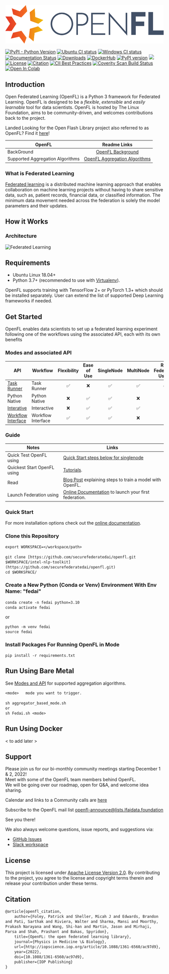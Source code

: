 <div align="center">
  <img src="https://github.com/securefederatedai/artwork/blob/main/PNG/OpenFL%20Logo%20-%20color.png?raw=true">
</div>

[![PyPI - Python Version](https://img.shields.io/badge/python-3.7%20%7C%203.8%20%7C%203.9%20%7C%203.10-blue)](https://pypi.org/project/openfl/)
[![Ubuntu CI status](https://github.com/intel/openfl/actions/workflows/ubuntu.yml/badge.svg)](https://github.com/intel/openfl/actions/workflows/ubuntu.yml)
[![Windows CI status](https://github.com/intel/openfl/actions/workflows/windows.yml/badge.svg)](https://github.com/intel/openfl/actions/workflows/windows.yml)
[![Documentation Status](https://readthedocs.org/projects/openfl/badge/?version=latest)](https://openfl.readthedocs.io/en/latest/?badge=latest)
[![Downloads](https://pepy.tech/badge/openfl)](https://pepy.tech/project/openfl)
[![DockerHub](https://img.shields.io/docker/pulls/intel/openfl.svg)](https://hub.docker.com/r/intel/openfl)
[![PyPI version](https://img.shields.io/pypi/v/openfl)](https://pypi.org/project/openfl/)
[<img src="https://img.shields.io/badge/slack-@openfl-blue.svg?logo=slack">](https://join.slack.com/t/openfl/shared_invite/zt-ovzbohvn-T5fApk05~YS_iZhjJ5yaTw) 
[![License](https://img.shields.io/badge/License-Apache%202.0-brightgreen.svg)](https://opensource.org/licenses/Apache-2.0)
[![Citation](https://img.shields.io/badge/cite-citation-brightgreen)](https://arxiv.org/abs/2105.06413)
[![CII Best Practices](https://bestpractices.coreinfrastructure.org/projects/6599/badge)](https://bestpractices.coreinfrastructure.org/projects/6599)
<a href="https://scan.coverity.com/projects/securefederatedai-openfl">
  <img alt="Coverity Scan Build Status"
       src="https://scan.coverity.com/projects/29040/badge.svg"/>
</a>
[![Open In Colab](https://colab.research.google.com/assets/colab-badge.svg)](https://colab.research.google.com/github/intel/openfl/blob/develop/openfl-tutorials/interactive_api/numpy_linear_regression/workspace/SingleNotebook.ipynb)

## Introduction

Open Federated Learning (OpenFL) is a Python 3 framework for Federated Learning. OpenFL is designed to be a _flexible_, _extensible_ and _easily learnable_ tool for data scientists. OpenFL is hosted by The Linux Foundation, aims to be community-driven, and welcomes contributions back to the project.

Landed Looking for the Open Flash Library project also referred to as OpenFL? Find it [here](https://github.com/openfl/openfl)!

| OpenFL | Readme Links | 
| -------------- | :--------------------: | 
| BackGround | [OpenFL Background](BACKGROUND.md) |
| Supported Aggregation Algorithms |[OpenFL Aggregation Algorithms](AGGREGATION-ALGOS.md) |

### What is Federated Learning
[Federated learning](https://en.wikipedia.org/wiki/Federated_learning) is a distributed machine learning approach that enables collaboration on machine learning projects without having to share sensitive data, such as, patient records, financial data, or classified information. The minimum data movement needed across the federation is solely the model parameters and their updates.

## How it Works

### Architecture
![Federated Learning](https://raw.githubusercontent.com/intel/openfl/develop/docs/images/diagram_fl_new.png)

## Requirements
- Ubuntu Linux 18.04+
- Python 3.7+ (recommended to use with [Virtualenv](https://virtualenv.pypa.io/en/latest/)).

OpenFL supports training with TensorFlow 2+ or PyTorch 1.3+ which should be installed separately. User can extend the list of supported Deep Learning frameworks if needed.

## Get Started
OpenFL enables data scientists to set up a federated learning experiment following one of the workflows using the associated API, each with its own benefits

### Modes and associated API

| API | Workflow | Flexibility | Ease of Use | SingleNode |  MultiNode | Real Federation Usage | 1.x support | 2.x support |
| -------------- | ----- | :--------------------: | :-----------------------: | :----------------------------: | :----------: | :----------: | :----------: | :----------: |
| [ Task Runner](https://openfl.readthedocs.io/en/latest/running_the_federation.html#aggregator-based-workflow "Define an experiment and distribute it manually. All participants can verify model code and FL plan prior to execution. The federation is terminated when the experiment is finished") | Task Runner | ✅ | ❌ | ✅ | ✅ | ✅ |  ✅ | ❌ |
| Python Native | Python Native | ❌ | ✅ | ✅ | ❌ | ❌ |  ✅ | ❌ |
| [Interative](https://openfl.readthedocs.io/en/latest/running_the_federation.html#director-based-workflow "Setup long-lived components to run many experiments in series. Recommended for FL research when many changes to model, dataloader, or hyperparameters are expected") | Interactive | ❌ | ✅ | ✅ | ✅ | ❌ |  ✅ | ✅ |
| [Workflow Interface](https://openfl.readthedocs.io/en/latest/workflow_interface.html "Create complex experiments that extend beyond traditional horizontal federated learning. See the experimental tutorials to learn how to coordinate aggregator validation after collaborator model training, perform global differentially private federated learning, measure the amount of private information embedded in a model after collaborator training with privacy meter, or add a watermark to a federated model")  | Workflow Interface | ✅ | ✅ | ✅ | ❌ | ❌ |  ✅ | ✅ |

### Guide

| Notes | Links | 
| -------------- | ----- |
Quick Test OpenFL using     | [Quick Start steps below for singlenode](#quick-start) |
Quickest Start OpenFL using | [Tutorials](https://github.com/intel/openfl/tree/develop/openfl-tutorials). |
Read                        | [Blog Post](https://towardsdatascience.com/go-federated-with-openfl-8bc145a5ead1) explaining steps to train a model with OpenFL. |
Launch Federation using     | [Online Documentation](https://openfl.readthedocs.io/en/latest/index.html) to launch your first federation. |

### Quick Start

For more installation options check out the [online documentation](https://openfl.readthedocs.io/en/latest/install.html).

### Clone this Repository
```
export WORKSPACE=</workspace/path>

git clone [https://github.com/securefederatedai/openfl.git $WORKSPACE/intel-nlp-toolkit](https://github.com/securefederatedai/openfl.git)
cd $WORKSPACE/
```

### Create a New Python  (Conda or Venv) Environment With Env Name: "fedai"
```shell
conda create -n fedai python=3.10
conda activate fedai
```
or
```shell
python -m venv fedai
source fedai
```

### Install Packages For Running OpenFL in <Aggregator> Mode 
```shell
pip install -r requirements.txt
```

## Run Using Bare Metal 
See [Modes and API](#modes-and-associated-api) for supported aggregation algorithms.
```shell
<mode>   mode you want to trigger.

sh aggregator_based_mode.sh
or
sh Fedai.sh <mode>
```
## Run Using Docker
< to add later > 


## Support
Please join us for our bi-monthly community meetings starting December 1 & 2, 2022! <br>
Meet with some of the OpenFL team members behind OpenFL. <br>
We will be going over our roadmap, open for Q&A, and welcome idea sharing. <br>

Calendar and links to a Community calls are [here](https://wiki.lfaidata.foundation/pages/viewpage.action?pageId=70648254)

Subscribe to the OpenFL mail list openfl-announce@lists.lfaidata.foundation


See you there!

We also always welcome questions, issue reports, and suggestions via:

* [GitHub Issues](https://github.com/intel/openfl/issues)
* [Slack workspace](https://join.slack.com/t/openfl/shared_invite/zt-ovzbohvn-T5fApk05~YS_iZhjJ5yaTw)

## License
This project is licensed under [Apache License Version 2.0](LICENSE). By contributing to the project, you agree to the license and copyright terms therein and release your contribution under these terms.


## Citation

```
@article{openfl_citation,
	author={Foley, Patrick and Sheller, Micah J and Edwards, Brandon and Pati, Sarthak and Riviera, Walter and Sharma, Mansi and Moorthy, Prakash Narayana and Wang, Shi-han and Martin, Jason and Mirhaji, Parsa and Shah, Prashant and Bakas, Spyridon},
	title={OpenFL: the open federated learning library},
	journal={Physics in Medicine \& Biology},
	url={http://iopscience.iop.org/article/10.1088/1361-6560/ac97d9},
	year={2022},
	doi={10.1088/1361-6560/ac97d9},
	publisher={IOP Publishing}
}
```

